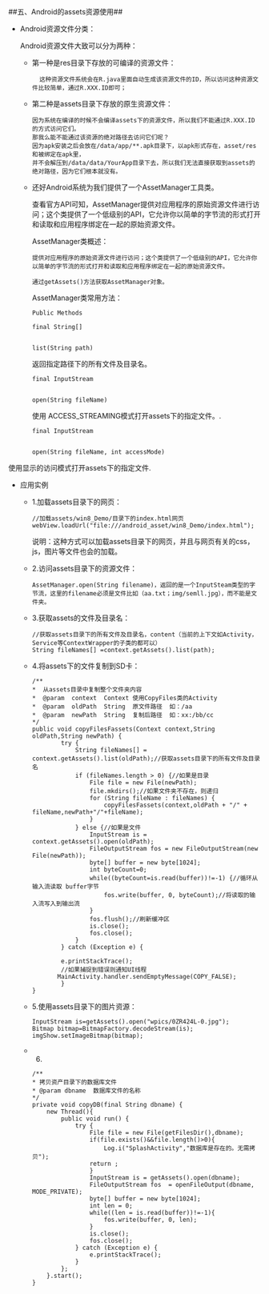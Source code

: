 ##五、Android的assets资源使用##

- Android资源文件分类：

	Android资源文件大致可以分为两种：

	- 第一种是res目录下存放的可编译的资源文件：

    		这种资源文件系统会在R.java里面自动生成该资源文件的ID，所以访问这种资源文件比较简单，通过R.XXX.ID即可；

 	-	第二种是assets目录下存放的原生资源文件：

      		因为系统在编译的时候不会编译assets下的资源文件，所以我们不能通过R.XXX.ID的方式访问它们。
			那我么能不能通过该资源的绝对路径去访问它们呢？
			因为apk安装之后会放在/data/app/**.apk目录下，以apk形式存在，asset/res和被绑定在apk里，
			并不会解压到/data/data/YourApp目录下去，所以我们无法直接获取到assets的绝对路径，因为它们根本就没有。

	-	还好Android系统为我们提供了一个AssetManager工具类。

      	查看官方API可知，AssetManager提供对应用程序的原始资源文件进行访问；这个类提供了一个低级别的API，它允许你以简单的字节流的形式打开和读取和应用程序绑定在一起的原始资源文件。

		AssetManager类概述：

       		提供对应用程序的原始资源文件进行访问；这个类提供了一个低级别的API，它允许你以简单的字节流的形式打开和读取和应用程序绑定在一起的原始资源文件。

			通过getAssets()方法获取AssetManager对象。

		AssetManager类常用方法：

			Public Methods

			final String[]
	

			list(String path)

		返回指定路径下的所有文件及目录名。

			final InputStream
	

			open(String fileName)

		使用 ACCESS_STREAMING模式打开assets下的指定文件。.

			final InputStream
	

			open(String fileName, int accessMode)

使用显示的访问模式打开assets下的指定文件.

-	应用实例

	-	1.加载assets目录下的网页：

			//加载assets/win8_Demo/目录下的index.html网页
			webView.loadUrl("file:///android_asset/win8_Demo/index.html");

		说明：这种方式可以加载assets目录下的网页，并且与网页有关的css，js，图片等文件也会的加载。

	-	2.访问assets目录下的资源文件：

       		AssetManager.open(String filename)，返回的是一个InputSteam类型的字节流，这里的filename必须是文件比如（aa.txt；img/semll.jpg），而不能是文件夹。

	-	3.获取assets的文件及目录名：

			//获取assets目录下的所有文件及目录名，content（当前的上下文如Activity，Service等ContextWrapper的子类的都可以）
			String fileNames[] =context.getAssets().list(path);   
 
	-	4.将assets下的文件复制到SD卡：

			/** 
 			*  从assets目录中复制整个文件夹内容 
 			*  @param  context  Context 使用CopyFiles类的Activity
 			*  @param  oldPath  String  原文件路径  如：/aa 
 			*  @param  newPath  String  复制后路径  如：xx:/bb/cc 
 			*/ 
			public void copyFilesFassets(Context context,String oldPath,String newPath) {                    
         			try {
        				String fileNames[] = context.getAssets().list(oldPath);//获取assets目录下的所有文件及目录名
        				if (fileNames.length > 0) {//如果是目录
            				File file = new File(newPath);
            				file.mkdirs();//如果文件夹不存在，则递归
            				for (String fileName : fileNames) {
               					copyFilesFassets(context,oldPath + "/" + fileName,newPath+"/"+fileName);
           					}
        				} else {//如果是文件
           					InputStream is = context.getAssets().open(oldPath);
            				FileOutputStream fos = new FileOutputStream(new File(newPath));
            				byte[] buffer = new byte[1024];
            				int byteCount=0;               
            				while((byteCount=is.read(buffer))!=-1) {//循环从输入流读取 buffer字节        
                				fos.write(buffer, 0, byteCount);//将读取的输入流写入到输出流
            				}
            				fos.flush();//刷新缓冲区
            				is.close();
            				fos.close();
        				}
   				 	} catch (Exception e) {
        		
        			e.printStackTrace();
        			//如果捕捉到错误则通知UI线程
                   MainActivity.handler.sendEmptyMessage(COPY_FALSE);
    				}                           
			}
        

	-	5.使用assets目录下的图片资源：

			InputStream is=getAssets().open("wpics/0ZR424L-0.jpg");
			Bitmap bitmap=BitmapFactory.decodeStream(is);
			imgShow.setImageBitmap(bitmap);
	
	-	6.
	
			/**
	 		* 拷贝资产目录下的数据库文件
	 		* @param dbname  数据库文件的名称
	 		*/
			private void copyDB(final String dbname) {
				new Thread(){
					public void run() {
						try {
							File file = new File(getFilesDir(),dbname);
							if(file.exists()&&file.length()>0){
								Log.i("SplashActivity","数据库是存在的。无需拷贝");
							return ;
							}
							InputStream is = getAssets().open(dbname);
							FileOutputStream fos  = openFileOutput(dbname, MODE_PRIVATE);
							byte[] buffer = new byte[1024];
							int len = 0;
							while((len = is.read(buffer))!=-1){
								fos.write(buffer, 0, len);
							}
							is.close();
							fos.close();
						} catch (Exception e) {
							e.printStackTrace();
						}
					};
				}.start();
			}